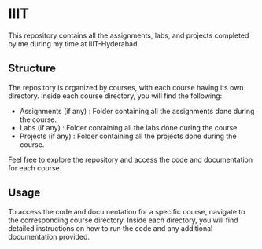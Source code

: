 # IIIT

This repository contains all the assignments, labs, and projects completed by me during my time at IIIT-Hyderabad.

## Structure

The repository is organized by courses, with each course having its own directory. Inside each course directory, you will find the following:

- Assignments (if any) : Folder containing all the assignments done during the course.
- Labs (if any) : Folder containing all the labs done during the course.
- Projects (if any) : Folder containing all the projects done during the course.

Feel free to explore the repository and access the code and documentation for each course.

## Usage

To access the code and documentation for a specific course, navigate to the corresponding course directory. Inside each directory, you will find detailed instructions on how to run the code and any additional documentation provided.
